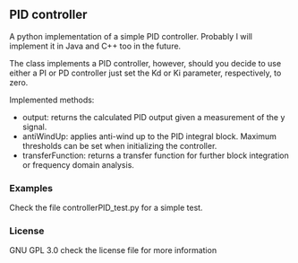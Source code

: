 ## PID controller
A python implementation of a simple PID controller. Probably I will implement it in Java and C++ too in the future.

The class implements a PID controller, however, should you decide to use either a PI or PD controller just set the Kd or Ki parameter, respectively, to zero.

Implemented methods:
- output: returns the calculated PID output given a measurement of the y signal.
- antiWindUp: applies anti-wind up to the PID integral block. Maximum thresholds can be set when initializing the controller.
- transferFunction: returns a transfer function for further block integration or frequency domain analysis.

### Examples
Check the file controllerPID_test.py for a simple test.

### License
GNU GPL 3.0 check the license file for more information
